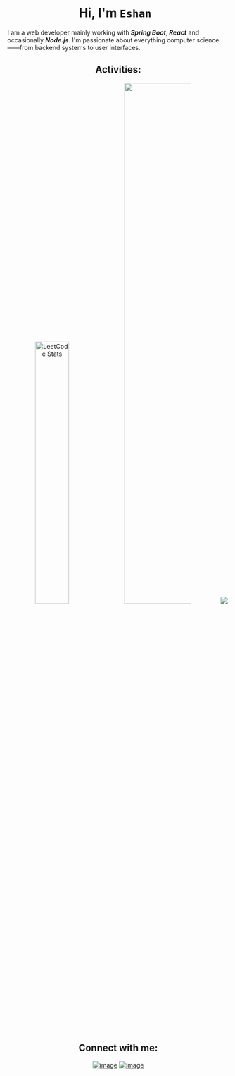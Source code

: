 <h1 align="center">Hi, I'm <code>Eshan </code></h1>
<p>I am a web developer mainly working with<B> <I>Spring Boot</I></B>,<B> <I>React</I></B> and occasionally <B><I>Node.js</I></B>.  I'm passionate about everything computer science——from backend systems to user interfaces.</p>

 <h2 align="center">Activities:</h2>

<p align="center">
    <img width="39%" src="https://leetcard.jacoblin.cool/2016mehrab?ext=heatmap&hide=ranking&theme=dark" alt="LeetCode Stats"/>
    <!-- <img  width="55%"  src="https://github-readme-streak-stats.herokuapp.com/?user=2016mehrab&theme=catppuccin_mocha&hide_border=false"> -->
    <img width="55%" src="https://streak-stats.demolab.com/?user=2016mehrab&theme=catppuccin_mocha&hide_border=false" />
    <img  src="https://github-readme-activity-graph.vercel.app/graph?username=2016mehrab&theme=react-dark">
</p>

<h2 align="center">Connect with me:</h2>
<div align="center">

[![image](https://img.shields.io/badge/LinkedIn-0077B5?style=for-the-badge&logo=linkedin&logoColor=white)](https://www.linkedin.com/in/2016mehrab/)
[![image](https://img.shields.io/badge/Gmail-D14836?style=for-the-badge&logo=gmail&logoColor=white)](mailto:2016mehrab@gmail.com)

</div>

<!-- <img width="100%" height="25%" src="https://github-readme-stats.vercel.app/api/top-langs/?username=2016mehrab&theme=catppuccin_mocha&exclude_repo=SSI,ssi-agent-2,sp-ssi-agent,Basic-IDP"> -->
<!-- ![](https://github-readme-stats.vercel.app/api/top-langs/?username=2016mehrab&theme=catppuccin_mocha&hide_border=false&include_all_commits=true&count_private=true&layout=compact) -->

<!-- ### 🔝 Top Contributed Repo
![](https://github-contributor-stats.vercel.app/api?username=2016mehrab&limit=5&theme=dark&combine_all_yearly_contributions=true) -->
